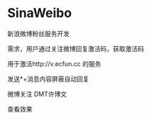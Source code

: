 # SinaWeibo

新浪微博粉丝服务开发

需求，用户通过关注微博回复激活码，获取激活码

用于激活http://v.ecfun.cc  的服务

发送*+消息内容屏蔽自动回复

微博关注  DMT许博文

查看效果


